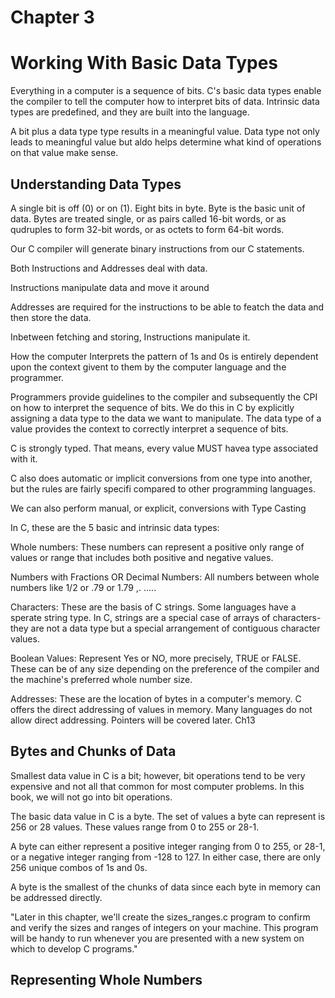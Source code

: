 # Chapter 3
# Working With Basic Data Types

Everything in a computer is a sequence of bits. C's basic data types enable the compiler to tell the computer how to interpret bits of data. Intrinsic data types are predefined, and they are built into the language.

A bit plus a data type type results in a meaningful value. Data type not only leads to meaningful value but aldo helps determine what kind of operations on that value make sense.

## Understanding Data Types
A single bit is off (0) or on (1).
Eight bits in byte.
Byte is the basic unit of data.
Bytes are treated single, or as pairs called 16-bit words, or as qudruples to form 32-bit words, or as octets to form 64-bit words.

Our C compiler will generate binary instructions from our C statements.

Both Instructions and Addresses deal with data.

Instructions manipulate data and move it around

Addresses are required for the instructions to be able to featch the data and then store the data.

Inbetween fetching and storing, Instructions manipulate it.

How the computer Interprets the pattern of 1s and 0s is entirely dependent upon the context givent to them by the computer language and the programmer.

Programmers provide guidelines to the compiler and subsequently the CPI on how to interpret the sequence of bits. We do this in C by explicitly assigning a data type to the data we want to manipulate. The data type of a value provides the context to correctly interpret a sequence of bits.

C is strongly typed. That means, every value MUST havea type associated with it.

C also does automatic or implicit conversions from one type into another, but the rules are fairly specifi compared to other programming languages.

We can also perform manual, or explicit, conversions with Type Casting

In C, these are the 5 basic and intrinsic data types:

Whole numbers: These numbers can represent a positive only range of values or range that includes both positive and negative values.

Numbers with Fractions OR Decimal Numbers: All numbers between whole numbers like 1/2 or .79 or 1.79 ,. ..... 

Characters: These are the basis of C strings. Some languages have a sperate string type. In C, strings are a special case of arrays of characters- they are not a data type but a special arrangement of contiguous character values.

Boolean Values: Represent Yes or NO, more precisely, TRUE or FALSE. These can be of any size depending on the preference of the compiler and the machine's preferred whole number size.

Addresses: These are the location of bytes in a computer's memory. C offers the direct addressing of values in memory. Many languages do not allow direct addressing. Pointers will be covered later. Ch13

## Bytes and Chunks of Data

Smallest data value in C is a bit; however, bit operations tend to be very expensive and not all that common for most computer problems. In this book, we will not go into bit operations.

The basic data value in C is a byte. The set of values a byte can represent is 256 or 28 values. These values range from 0 to 255 or 28-1.

A byte can either represent a positive integer ranging from 0 to 255, or 28-1, or a negative integer ranging from -128 to 127. In either case, there are only 256 unique combos of 1s and 0s.

A byte is the smallest of the chunks of data since each byte in memory can be addressed directly.

"Later in this chapter, we'll create the sizes_ranges.c program to confirm and verify the sizes and ranges of integers on your machine. This program will be handy to run whenever you are presented with a new system on which to develop C programs."

## Representing Whole Numbers
